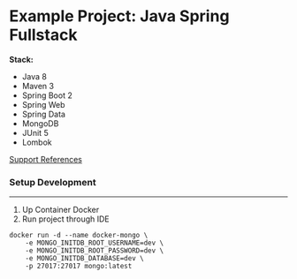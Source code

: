 # Example Project: Java Spring Fullstack

**Stack:**

- Java 8
- Maven 3 
- Spring Boot 2
- Spring Web
- Spring Data
- MongoDB
- JUnit 5
- Lombok

[Support References](REFERENCE.md)

### Setup Development 
---------------------

1. Up Container Docker
2. Run project through IDE

```
docker run -d --name docker-mongo \
    -e MONGO_INITDB_ROOT_USERNAME=dev \
    -e MONGO_INITDB_ROOT_PASSWORD=dev \
    -e MONGO_INITDB_DATABASE=dev \
    -p 27017:27017 mongo:latest
```